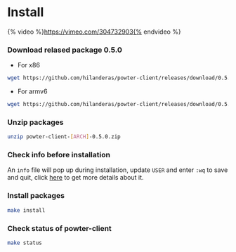 # Install

{% video %}https://vimeo.com/304732903{% endvideo %} 

### Download relased package 0.5.0
* For x86
```bash
wget https://github.com/hilanderas/powter-client/releases/download/0.5.0/powter-client-x86-0.5.0.zip
```

* For armv6
```bash
wget https://github.com/hilanderas/powter-client/releases/download/0.5.0/powter-client-armv6-0.5.0.zip
```

### Unzip packages
```bash
unzip powter-client-[ARCH]-0.5.0.zip
```

### Check info before installation
An `info` file will pop up during installation, update `USER` and enter `:wq` to save and quit, click [here](../usermanual/INFO.md) to get more details about it.

### Install packages
```bash
make install
```

### Check status of powter-client
```bash
make status
```

